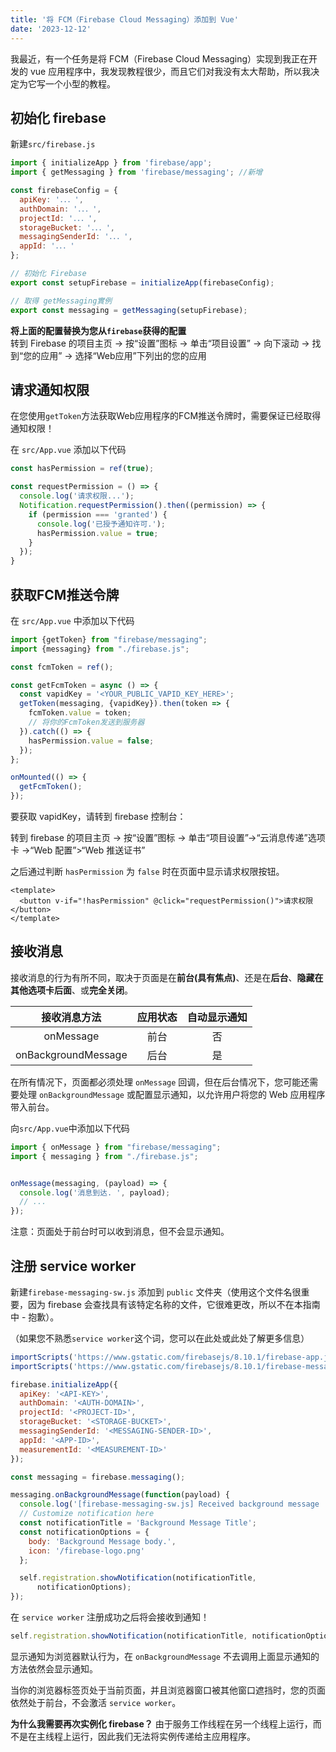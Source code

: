 ```yaml
---
title: '将 FCM（Firebase Cloud Messaging）添加到 Vue'
date: '2023-12-12'
---
```


我最近，有一个任务是将 FCM（Firebase Cloud Messaging）实现到我正在开发的 vue 应用程序中，我发现教程很少，而且它们对我没有太大帮助，所以我决定为它写一个小型的教程。

## 初始化 firebase

新建`src/firebase.js`

```javascript
import { initializeApp } from 'firebase/app';
import { getMessaging } from 'firebase/messaging'; //新增

const firebaseConfig = {
  apiKey: '．．．',
  authDomain: '．．．',
  projectId: '．．．',
  storageBucket: '．．．',
  messagingSenderId: '．．．',
  appId: '．．．'
};

// 初始化 Firebase
export const setupFirebase = initializeApp(firebaseConfig);

// 取得 getMessaging實例
export const messaging = getMessaging(setupFirebase);
```
**将上面的配置替换为您从`firebase`获得的配置**  
转到 Firebase 的项目主页 -> 按“设置”图标 -> 单击“项目设置” -> 向下滚动 -> 找到“您的应用” -> 选择“Web应用”下列出的您的应用

## 请求通知权限

在您使用`getToken`方法获取Web应用程序的FCM推送令牌时，需要保证已经取得通知权限！

在 `src/App.vue` 添加以下代码

```javascript
const hasPermission = ref(true);

const requestPermission = () => {
  console.log('请求权限...');
  Notification.requestPermission().then((permission) => {
    if (permission === 'granted') {
      console.log('已授予通知许可.');
      hasPermission.value = true;
    }
  });
}
```

## 获取FCM推送令牌

在 `src/App.vue` 中添加以下代码

```javascript
import {getToken} from "firebase/messaging";
import {messaging} from "./firebase.js";

const fcmToken = ref();

const getFcmToken = async () => {
  const vapidKey = '<YOUR_PUBLIC_VAPID_KEY_HERE>';
  getToken(messaging, {vapidKey}).then(token => {
    fcmToken.value = token;
    // 将你的FcmToken发送到服务器
  }).catch(() => {
    hasPermission.value = false;
  });
};

onMounted(() => {
  getFcmToken();
});
```
要获取 vapidKey，请转到 firebase 控制台：

转到 firebase 的项目主页 -> 按“设置”图标 -> 单击“项目设置”->“云消息传递”选项卡 ->“Web 配置”>“Web 推送证书”

之后通过判断 `hasPermission` 为 `false` 时在页面中显示请求权限按钮。

```vue
<template>
  <button v-if="!hasPermission" @click="requestPermission()">请求权限</button>
</template>
```

## 接收消息

接收消息的行为有所不同，取决于页面是在**前台(具有焦点)**、还是在**后台**、**隐藏在其他选项卡后面**、或**完全关闭**。


|       接收消息方法        | 应用状态 | 自动显示通知 |
|:-------------------:|:----:|:------:|
|      onMessage      |  前台  |   否    |
| onBackgroundMessage |  后台  |   是    |

在所有情况下，页面都必须处理 `onMessage` 回调，但在后台情况下，您可能还需要处理 `onBackgroundMessage` 或配置显示通知，以允许用户将您的 Web 应用程序带入前台。

向`src/App.vue`中添加以下代码

```javascript
import { onMessage } from "firebase/messaging";
import { messaging } from "./firebase.js";


onMessage(messaging, (payload) => {
  console.log('消息到达. ', payload);
  // ...
});

```
注意：页面处于前台时可以收到消息，但不会显示通知。

## 注册 service worker

新建`firebase-messaging-sw.js` 添加到 `public` 文件夹（使用这个文件名很重要，因为 firebase 会查找具有该特定名称的文件，它很难更改，所以不在本指南中 - 抱歉）。

（如果您不熟悉`service worker`这个词，您可以在此处或此处了解更多信息）

```javascript
importScripts('https://www.gstatic.com/firebasejs/8.10.1/firebase-app.js');
importScripts('https://www.gstatic.com/firebasejs/8.10.1/firebase-messaging.js');

firebase.initializeApp({
  apiKey: '<API-KEY>',
  authDomain: '<AUTH-DOMAIN>',
  projectId: '<PROJECT-ID>',
  storageBucket: '<STORAGE-BUCKET>',
  messagingSenderId: '<MESSAGING-SENDER-ID>',
  appId: '<APP-ID>',
  measurementId: '<MEASUREMENT-ID>'
});

const messaging = firebase.messaging();

messaging.onBackgroundMessage(function(payload) {
  console.log('[firebase-messaging-sw.js] Received background message ', payload);
  // Customize notification here
  const notificationTitle = 'Background Message Title';
  const notificationOptions = {
    body: 'Background Message body.',
    icon: '/firebase-logo.png'
  };

  self.registration.showNotification(notificationTitle,
      notificationOptions);
});
```
在 `service worker` 注册成功之后将会接收到通知！

```javascript
self.registration.showNotification(notificationTitle, notificationOptions);
```
显示通知为浏览器默认行为，在 `onBackgroundMessage` 不去调用上面显示通知的方法依然会显示通知。

当你的浏览器标签页处于当前页面，并且浏览器窗口被其他窗口遮挡时，您的页面依然处于前台，不会激活 `service worker`。

**为什么我需要再次实例化 firebase？**
由于服务工作线程在另一个线程上运行，而不是在主线程上运行，因此我们无法将实例传递给主应用程序。
